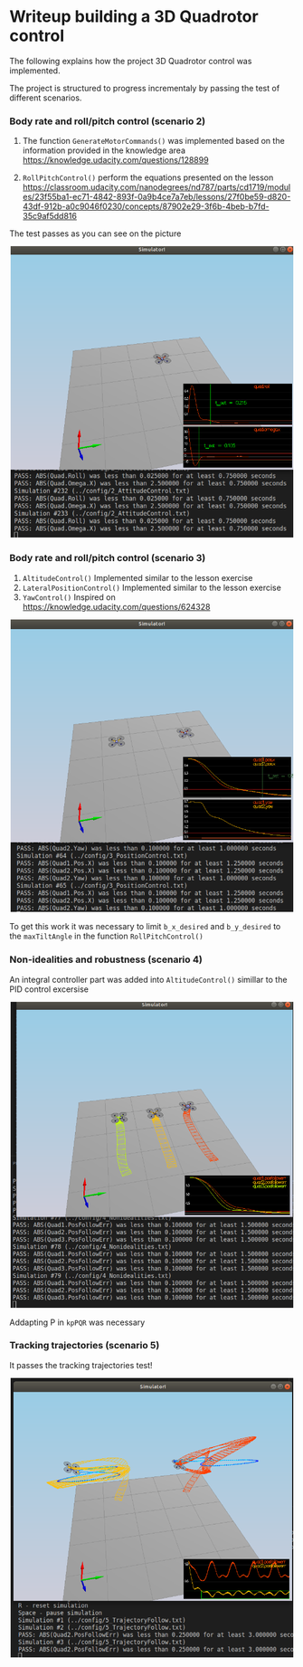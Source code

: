 # Writeup building a 3D Quadrotor control #

The following explains how the project 3D Quadrotor control was implemented.

The project is structured to progress incrementaly by passing the test of different scenarios. 

### Body rate and roll/pitch control (scenario 2) ###

1. The function `GenerateMotorCommands()` was implemented based on the information provided in the knowledge area https://knowledge.udacity.com/questions/128899
   
2. `RollPitchControl()` perform the equations presented on the lesson https://classroom.udacity.com/nanodegrees/nd787/parts/cd1719/modules/23f55ba1-ec71-4842-893f-0a9b4ce7a7eb/lessons/27f0be59-d820-43df-912b-a0c9046f0230/concepts/87902e29-3f6b-4beb-b7fd-35c9af5dd816

The test passes as you can see on the picture

<p align="center">
<img src="images/scenario2.png" width="500"/>
</p>

### Body rate and roll/pitch control (scenario 3) ###

1.  `AltitudeControl()` Implemented similar to the lesson exercise 
2.  `LateralPositionControl()` Implemented similar to the lesson exercise 
3.  `YawControl()` Inspired on https://knowledge.udacity.com/questions/624328

<p align="center">
<img src="images/scenario3.png" width="500"/>
</p>

To get this work it was necessary to limit `b_x_desired` and `b_y_desired` to the `maxTiltAngle` in the function `RollPitchControl()`

### Non-idealities and robustness (scenario 4) ###

An integral controller part was added into `AltitudeControl()` simillar to the PID control excersise

<p align="center">
<img src="images/scenario4.png" width="500"/>
</p>

Addapting P in `kpPQR` was necessary 

### Tracking trajectories (scenario 5) ###

It passes the tracking trajectories test!

<p align="center">
<img src="images/scenario5.png" width="500"/>
</p>
